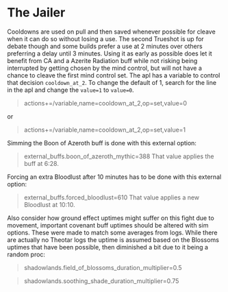 # The Jailer

Cooldowns are used on pull and then saved whenever possible for cleave when it can do so without losing a use. The second Trueshot is up for debate though and some builds prefer a use at 2 minutes over others preferring a delay until 3 minutes. Using it as early as possible does let it benefit from CA and a Azerite Radiation buff while not risking being interrupted by getting chosen by the mind control, but will not have a chance to cleave the first mind control set. The apl has a variable to control that decision `cooldown_at_2`. To change the default of 1, search for the line in the apl and change the `value=1` to `value=0`.
>actions+=/variable,name=cooldown_at_2,op=set,value=0

or
>actions+=/variable,name=cooldown_at_2,op=set,value=1

Simming the Boon of Azeroth buff is done with this external option:
>external_buffs.boon_of_azeroth_mythic=388
That value applies the buff at 6:28.

Forcing an extra Bloodlust after 10 minutes has to be done with this external option:
>external_buffs.forced_bloodlust=610
That value applies a new Bloodlust at 10:10.

Also consider how ground effect uptimes might suffer on this fight due to movement, important covenant buff uptimes should be altered with sim options.
These were made to match some averages from logs. While there are actually no Theotar logs the uptime is assumed based on the Blossoms uptimes that have been possible, then diminished a bit due to it being a random proc:
>shadowlands.field_of_blossoms_duration_multiplier=0.5

>shadowlands.soothing_shade_duration_multiplier=0.75

